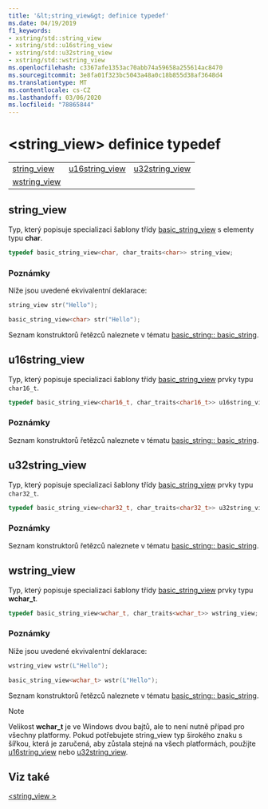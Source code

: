 ```yaml
---
title: '&lt;string_view&gt; definice typedef'
ms.date: 04/19/2019
f1_keywords:
- xstring/std::string_view
- xstring/std::u16string_view
- xstring/std::u32string_view
- xstring/std::wstring_view
ms.openlocfilehash: c3367afe1353ac70abb74a59658a255614ac8470
ms.sourcegitcommit: 3e8fa01f323bc5043a48a0c18b855d38af3648d4
ms.translationtype: MT
ms.contentlocale: cs-CZ
ms.lasthandoff: 03/06/2020
ms.locfileid: "78865844"
---
```

# <a name="ltstring_viewgt-typedefs"></a>&lt;string_view&gt; definice typedef

||||
|-|-|-|
|[string_view](#string_view)|[u16string_view](#u16string_view)|[u32string_view](#u32string_view)|
|[wstring_view](#wstring_view)|

## <a name="string_view"></a>string_view

Typ, který popisuje specializaci šablony třídy [basic_string_view](../standard-library/basic-string-view-class.md) s elementy typu **char**.

```cpp
typedef basic_string_view<char, char_traits<char>> string_view;
```

### <a name="remarks"></a>Poznámky

Níže jsou uvedené ekvivalentní deklarace:

```cpp
string_view str("Hello");

basic_string_view<char> str("Hello");
```

Seznam konstruktorů řetězců naleznete v tématu [basic_string:: basic_string](../standard-library/basic-string-class.md#basic_string).

## <a name="u16string_view"></a>u16string_view

Typ, který popisuje specializaci šablony třídy [basic_string_view](../standard-library/basic-string-view-class.md) prvky typu `char16_t`.

```cpp
typedef basic_string_view<char16_t, char_traits<char16_t>> u16string_view;
```

### <a name="remarks"></a>Poznámky

Seznam konstruktorů řetězců naleznete v tématu [basic_string:: basic_string](../standard-library/basic-string-class.md#basic_string).

## <a name="u32string_view"></a>u32string_view

Typ, který popisuje specializaci šablony třídy [basic_string_view](../standard-library/basic-string-view-class.md) prvky typu `char32_t`.

```cpp
typedef basic_string_view<char32_t, char_traits<char32_t>> u32string_view;
```

### <a name="remarks"></a>Poznámky

Seznam konstruktorů řetězců naleznete v tématu [basic_string:: basic_string](../standard-library/basic-string-class.md#basic_string).

## <a name="wstring_view"></a>wstring_view

Typ, který popisuje specializaci šablony třídy [basic_string_view](../standard-library/basic-string-view-class.md) prvky typu **wchar_t**.

```cpp
typedef basic_string_view<wchar_t, char_traits<wchar_t>> wstring_view;
```

### <a name="remarks"></a>Poznámky

Níže jsou uvedené ekvivalentní deklarace:

```cpp
wstring_view wstr(L"Hello");

basic_string_view<wchar_t> wstr(L"Hello");
```

Seznam konstruktorů řetězců naleznete v tématu [basic_string:: basic_string](../standard-library/basic-string-class.md#basic_string).

> [!NOTE]
> Velikost **wchar_t** je ve Windows dvou bajtů, ale to není nutně případ pro všechny platformy. Pokud potřebujete string_view typ širokého znaku s šířkou, která je zaručená, aby zůstala stejná na všech platformách, použijte [u16string_view](../standard-library/string-view-typedefs.md#u16string_view) nebo [u32string_view](../standard-library/string-view-typedefs.md#u32string_view).

## <a name="see-also"></a>Viz také

[\<string_view >](../standard-library/string-view.md)
